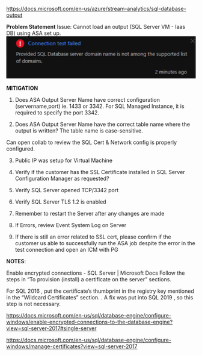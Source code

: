 https://docs.microsoft.com/en-us/azure/stream-analytics/sql-database-output

**Problem Statement**
Issue: Cannot load an output (SQL Server VM - Iaas DB) using ASA set up.
![image.png](/.attachments/image-d2bf567f-4b33-45db-b9bf-6df427052978.png)

**MITIGATION**

1) Does ASA Output Server Name have correct configuration (servername,port) ie. 1433 or 3342.   For SQL Managed Instance, it is required to specify the port 3342. 

2) Does ASA Output Server Name have the correct table name where the output is written? The table name is case-sensitive. 

Can open collab to review the SQL Cert & Network config is properly configured.

3) Public IP was setup for Virtual Machine

4) Verify if the customer has the SSL Certificate installed in SQL Server Configuration Manager as requested?

5) Verify SQL Server opened TCP/3342 port 

6) Verify SQL Server TLS 1.2 is enabled

7) Remember to restart the Server after any changes are made

8) If Errors, review Event System Log on Server

9) If there is still an error related to SSL cert, please confirm if the customer us able to successfully run the ASA job despite the error in the test connection and open an ICM with PG

**NOTES**:

Enable encrypted connections - SQL Server | Microsoft Docs Follow the steps in “To provision (install) a certificate on the server” sections.

For SQL 2016 , put the certificate’s thumbprint in the registry key mentioned in the “Wildcard Certificates” section. . A fix was put into SQL 2019 , so this step is not necessary.

https://docs.microsoft.com/en-us/sql/database-engine/configure-windows/enable-encrypted-connections-to-the-database-engine?view=sql-server-2017#single-server

https://docs.microsoft.com/en-us/sql/database-engine/configure-windows/manage-certificates?view=sql-server-2017